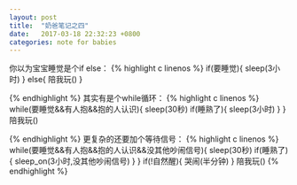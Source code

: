 ```yaml
---
layout: post
title:  "奶爸笔记之四"
date:   2017-03-18 22:32:23 +0800
categories: note for babies
---
```



你以为宝宝睡觉是个if else：
{% highlight c linenos %}
if(要睡觉){
sleep(3小时)
}
else{
陪我玩()
}

{% endhighlight %}
其实有是个while循环：
{% highlight c linenos %}
while(要睡觉&&有人抱&&抱的人认识){
sleep(30秒)
if(睡熟了){
sleep(3小时)
}
}
陪我玩()

{% endhighlight %}
更复杂的还要加个等待信号：
{% highlight c linenos %}
while(要睡觉&&有人抱&&抱的人认识&&没其他吵闹信号){
sleep(30秒)
if(睡熟了){
sleep_on(3小时,没其他吵闹信号)
}
}
if(!自然醒){
哭闹(半分钟)
}
陪我玩()
{% endhighlight %}
